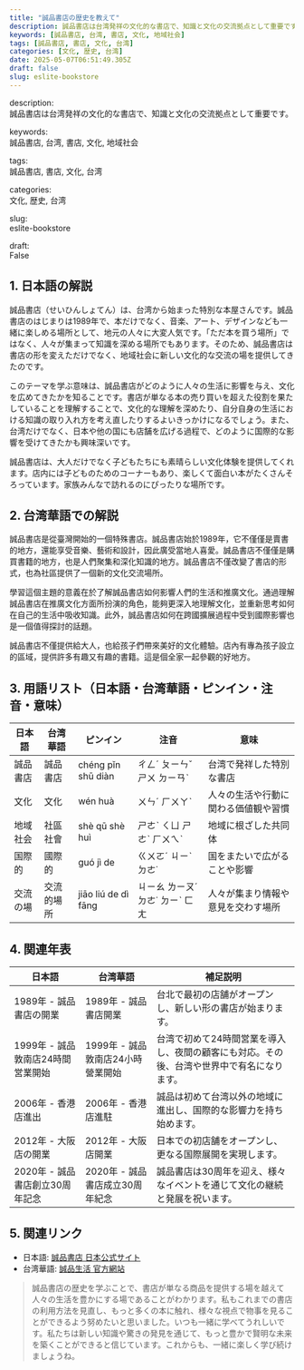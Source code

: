 ```yaml
---
title: "誠品書店の歴史を教えて"
description: 誠品書店は台湾発祥の文化的な書店で、知識と文化の交流拠点として重要です。
keywords: [誠品書店, 台湾, 書店, 文化, 地域社会]
tags: [誠品書店, 書店, 文化, 台湾]
categories: [文化, 歴史, 台湾]
date: 2025-05-07T06:51:49.305Z
draft: false
slug: eslite-bookstore
---
```


description:  
誠品書店は台湾発祥の文化的な書店で、知識と文化の交流拠点として重要です。

keywords:  
誠品書店, 台湾, 書店, 文化, 地域社会

tags:  
誠品書店, 書店, 文化, 台湾

categories:  
文化, 歴史, 台湾

slug:  
eslite-bookstore

draft:  
False

## 1. 日本語の解説

誠品書店（せいひんしょてん）は、台湾から始まった特別な本屋さんです。誠品書店のはじまりは1989年で、本だけでなく、音楽、アート、デザインなども一緒に楽しめる場所として、地元の人々に大変人気です。「ただ本を買う場所」ではなく、人々が集まって知識を深める場所でもあります。そのため、誠品書店は書店の形を変えただけでなく、地域社会に新しい文化的な交流の場を提供してきたのです。

このテーマを学ぶ意味は、誠品書店がどのように人々の生活に影響を与え、文化を広めてきたかを知ることです。書店が単なる本の売り買いを超えた役割を果たしていることを理解することで、文化的な理解を深めたり、自分自身の生活における知識の取り入れ方を考え直したりするよいきっかけになるでしょう。また、台湾だけでなく、日本や他の国にも店舗を広げる過程で、どのように国際的な影響を受けてきたかも興味深いです。

誠品書店は、大人だけでなく子どもたちにも素晴らしい文化体験を提供してくれます。店内には子どものためのコーナーもあり、楽しくて面白い本がたくさんそろっています。家族みんなで訪れるのにぴったりな場所です。

## 2. 台湾華語での解説

誠品書店是從臺灣開始的一個特殊書店。誠品書店始於1989年，它不僅僅是賣書的地方，還能享受音樂、藝術和設計，因此廣受當地人喜愛。誠品書店不僅僅是購買書籍的地方，也是人們聚集和深化知識的地方。誠品書店不僅改變了書店的形式，也為社區提供了一個新的文化交流場所。

學習這個主題的意義在於了解誠品書店如何影響人們的生活和推廣文化。通過理解誠品書店在推廣文化方面所扮演的角色，能夠更深入地理解文化，並重新思考如何在自己的生活中吸收知識。此外，誠品書店如何在跨國擴展過程中受到國際影響也是一個值得探討的話題。

誠品書店不僅提供給大人，也給孩子們帶來美好的文化體驗。店內有專為孩子設立的區域，提供許多有趣又有趣的書籍。這是個全家一起參觀的好地方。

## 3. 用語リスト（日本語・台湾華語・ピンイン・注音・意味）

| 日本語        | 台湾華語      | ピンイン      | 注音      | 意味                                         |
|--------------|-------------|-------------|----------|--------------------------------------------|
| 誠品書店      | 誠品書店     | chéng pǐn shū diàn | ㄔㄥˊ ㄆㄧㄣˇ ㄕㄨ ㄉㄧㄢˋ | 台湾で発祥した特別な書店                        |
| 文化          | 文化        | wén huà     | ㄨㄣˊ ㄏㄨㄚˋ    | 人々の生活や行動に関わる価値観や習慣             |
| 地域社会      | 社區社會     | shè qū shè huì | ㄕㄜˋ ㄑㄩ ㄕㄜˋ ㄏㄨㄟˋ | 地域に根ざした共同体                        |
| 国際的        | 國際的      | guó jì de   | ㄍㄨㄛˊ ㄐㄧˋ ㄉㄜ˙ | 国をまたいで広がることや影響                    |
| 交流の場      | 交流的場所   | jiāo liú de dì fāng | ㄐㄧㄠ ㄌㄧㄡˊ ㄉㄜ˙ ㄉㄧˋ ㄈㄤ | 人々が集まり情報や意見を交わす場所            |

## 4. 関連年表

| 日本語                                | 台湾華語                               | 補足説明                                                                   |
|------------------------------------|------------------------------------|-------------------------------------------------------------------------|
| 1989年 - 誠品書店の開業               | 1989年 - 誠品書店開業               | 台北で最初の店舗がオープンし、新しい形の書店が始まります。                             |
| 1999年 - 誠品敦南店24時間営業開始       | 1999年 - 誠品敦南店24小時營業開始       | 台湾で初めて24時間営業を導入し、夜間の顧客にも対応。その後、台湾や世界中で有名になります。     |
| 2006年 - 香港店進出                     | 2006年 - 香港店進駐                     | 誠品は初めて台湾以外の地域に進出し、国際的な影響力を持ち始めます。                       |
| 2012年 - 大阪店の開業                  | 2012年 - 大阪店開業                  | 日本での初店舗をオープンし、更なる国際展開を実現します。                               |
| 2020年 - 誠品書店創立30周年記念       | 2020年 - 誠品書店成立30周年紀念          | 誠品書店は30周年を迎え、様々なイベントを通じて文化の継続と発展を祝います。                |

## 5. 関連リンク

- 日本語: [誠品書店 日本公式サイト](https://www.eslitecorp.com/)
- 台湾華語: [誠品生活 官方網站](https://www.eslite.com/)

> 誠品書店の歴史を学ぶことで、書店が単なる商品を提供する場を越えて人々の生活を豊かにする場であることがわかります。私もこれまでの書店の利用方法を見直し、もっと多くの本に触れ、様々な視点で物事を見ることができるよう努めたいと思いました。いつも一緒に学べてうれしいです。私たちは新しい知識や驚きの発見を通じて、もっと豊かで賢明な未来を築くことができると信じています。これからも、一緒に楽しく学び続けましょうね。